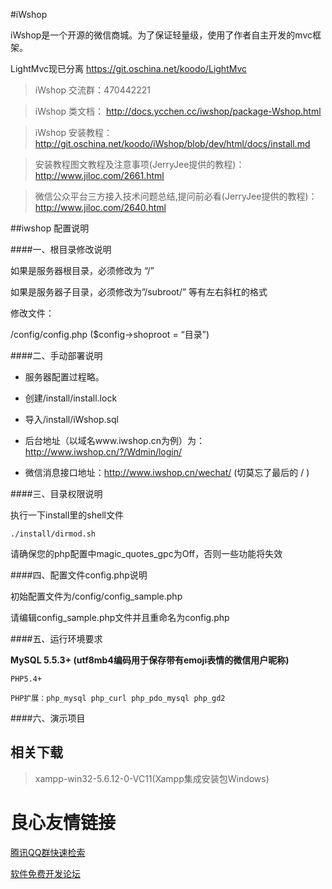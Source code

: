 #iWshop 

iWshop是一个开源的微信商城。为了保证轻量级，使用了作者自主开发的mvc框架。 

LightMvc现已分离  https://git.oschina.net/koodo/LightMvc  

>iWshop 交流群：470442221

>iWshop 类文档： http://docs.ycchen.cc/iwshop/package-Wshop.html  

>iWshop 安装教程： http://git.oschina.net/koodo/iWshop/blob/dev/html/docs/install.md 

>安装教程图文教程及注意事项(JerryJee提供的教程)： http://www.jiloc.com/2661.html 

>微信公众平台三方接入技术问题总结,提问前必看(JerryJee提供的教程)： http://www.jiloc.com/2640.html 

##iwshop 配置说明

####一、根目录修改说明


如果是服务器根目录，必须修改为 “/”


如果是服务器子目录，必须修改为”/subroot/” 等有左右斜杠的格式


修改文件：

/config/config.php ($config->shoproot = “目录”)

####二、手动部署说明

- 服务器配置过程略。

- 创建/install/install.lock

- 导入/install/iWshop.sql

- 后台地址（以域名www.iwshop.cn为例）为：http://www.iwshop.cn/?/Wdmin/login/

- 微信消息接口地址：http://www.iwshop.cn/wechat/ (切莫忘了最后的 / )

####三、目录权限说明

执行一下install里的shell文件

    ./install/dirmod.sh

请确保您的php配置中magic_quotes_gpc为Off，否则一些功能将失效

####四、配置文件config.php说明

初始配置文件为/config/config_sample.php

请编辑config_sample.php文件并且重命名为config.php

####五、运行环境要求
 
**MySQL 5.5.3+ (utf8mb4编码用于保存带有emoji表情的微信用户昵称)**

    PHP5.4+

    PHP扩展：php_mysql php_curl php_pdo_mysql php_gd2


####六、演示项目

 
  
  
 
 

## 相关下载

> xampp-win32-5.6.12-0-VC11(Xampp集成安装包Windows)  


 # 良心友情链接

[腾讯QQ群快速检索](http://u.720life.cn/s/8cf73f7c)

[软件免费开发论坛](http://u.720life.cn/s/bbb01dc0)